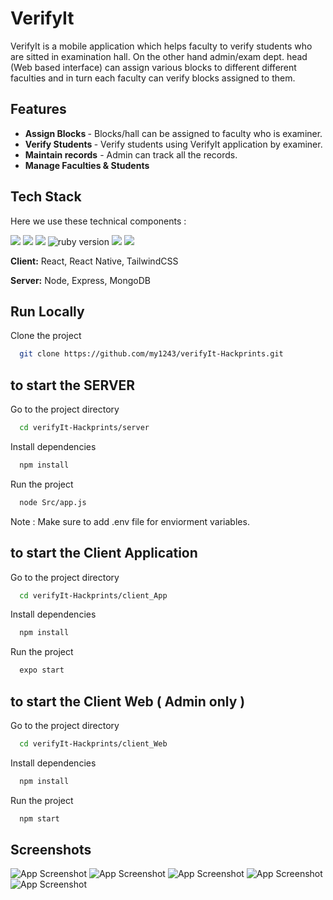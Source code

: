 ﻿# VerifyIt

VerifyIt is a mobile application which helps faculty to verify students who are sitted in examination hall. On the other hand admin/exam dept. head (Web based interface) can assign various blocks to different different faculties and in turn each faculty can verify blocks assigned to them.

## Features

- <b>Assign Blocks </b> - Blocks/hall can be assigned to faculty who is examiner.
- <b>Verify Students </b> - Verify students using VerifyIt application by examiner.
- <b>Maintain records</b> - Admin can track all the records.
- <b>Manage Faculties & Students </b>

## Tech Stack

Here we use these technical components :

<img src="https://img.shields.io/badge/react%20native-v0.70.5-brightgreen">
<img src="https://img.shields.io/badge/react-v18-purple">

<img src="https://img.shields.io/badge/Node-v16.15.0-yellow">
<img src="https://img.shields.io/badge/Tailwind-v3.0.24-blue" alt="ruby version">
<img src="https://img.shields.io/badge/Mongodb-v12.2.0-orange">
<img src="https://img.shields.io/badge/Express-4.18.1-lightgrey">

**Client:** React, React Native, TailwindCSS

**Server:** Node, Express, MongoDB

## Run Locally

Clone the project

```bash
  git clone https://github.com/my1243/verifyIt-Hackprints.git

```

## to start the SERVER

Go to the project directory

```bash
  cd verifyIt-Hackprints/server
```

Install dependencies

```bash
  npm install
```

Run the project

```bash
  node Src/app.js
```

Note : Make sure to add .env file for enviorment variables.

## to start the Client Application

Go to the project directory

```bash
  cd verifyIt-Hackprints/client_App
```

Install dependencies

```bash
  npm install
```

Run the project

```bash
  expo start
```

## to start the Client Web ( Admin only )

Go to the project directory

```bash
  cd verifyIt-Hackprints/client_Web
```

Install dependencies

```bash
  npm install
```

Run the project

```bash
  npm start
```

## Screenshots

![App Screenshot](./1.jpg)
![App Screenshot](./2.jpg)
![App Screenshot](./3.jpg)
![App Screenshot](./4.jpg)
![App Screenshot](./5.jpg)

